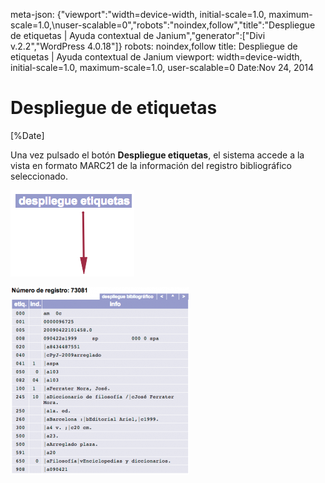 meta-json: {"viewport":"width=device-width, initial-scale=1.0, maximum-scale=1.0,\nuser-scalable=0","robots":"noindex,follow","title":"Despliegue de etiquetas | Ayuda contextual de Janium","generator":["Divi v.2.2","WordPress 4.0.18"]}
robots: noindex,follow
title: Despliegue de etiquetas | Ayuda contextual de Janium
viewport: width=device-width, initial-scale=1.0, maximum-scale=1.0, user-scalable=0
Date:Nov 24, 2014


# Despliegue de etiquetas

[%Date]

Una vez pulsado el botón **Despliegue etiquetas**, el sistema accede a
la vista en formato MARC21 de la información del registro bibliográfico
seleccionado.

[<img src="boton_despliegue_etiquetas.png" alt="wpid-Boton_despliegue_etiquetas.png" class="alignnone" width="198" height="138">](boton_despliegue_etiquetas.png)

[<img src="pantalla_despliegue_etiquetas.png" alt="wpid-Pantalla_despliegue_etiquetas.png" class="alignnone" width="286" height="300">](pantalla_despliegue_etiquetas.png)

